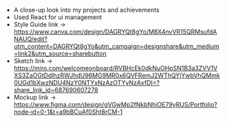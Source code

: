 - A close-up look into my projects and achievements
- Used React for ui management
- Style Guide link ->
https://www.canva.com/design/DAGRYQt8gYo/M8X4nvVR15QRMsufdANAUQ/edit?utm_content=DAGRYQt8gYo&utm_campaign=designshare&utm_medium=link2&utm_source=sharebutton
- Sketch link  ->
https://miro.com/welcomeonboard/RVBHcEk0dkNuOHpSN1B3a3ZVV1VXS3ZaOGtDdlhzRWJhdU96MG9MR0x6QVFRemJ2WThQYjYwbVhQMmk0UGd1bXwzNDU4NzY0NTYxNzAzOTYyNzAxfDI=?share_link_id=687690607278
- Mockup link ->
https://www.figma.com/design/gVGwMp2fNkbNhiOE79yRUS/Portfolio?node-id=0-1&t=a9bBCuAf0Sht8rCM-1

